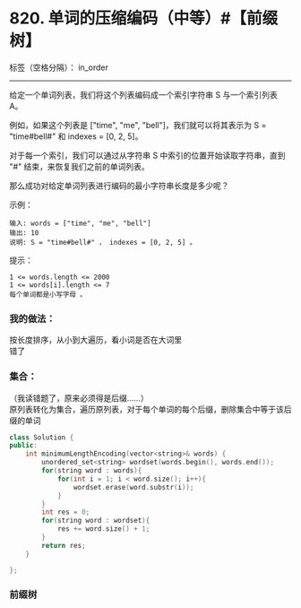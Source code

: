 ﻿# 820. 单词的压缩编码（中等）#【前缀树】

标签（空格分隔）： in_order

---
给定一个单词列表，我们将这个列表编码成一个索引字符串 S 与一个索引列表 A。

例如，如果这个列表是 ["time", "me", "bell"]，我们就可以将其表示为 S = "time#bell#" 和 indexes = [0, 2, 5]。

对于每一个索引，我们可以通过从字符串 S 中索引的位置开始读取字符串，直到 "#" 结束，来恢复我们之前的单词列表。

那么成功对给定单词列表进行编码的最小字符串长度是多少呢？

示例：

    输入: words = ["time", "me", "bell"]
    输出: 10
    说明: S = "time#bell#" ， indexes = [0, 2, 5] 。

提示：

    1 <= words.length <= 2000
    1 <= words[i].length <= 7
    每个单词都是小写字母 。


### 我的做法：  
按长度排序，从小到大遍历，看小词是否在大词里  
错了

### 集合：
（我读错题了，原来必须得是后缀……）  
原列表转化为集合，遍历原列表，对于每个单词的每个后缀，删除集合中等于该后缀的单词  
```C++
class Solution {
public:
    int minimumLengthEncoding(vector<string>& words) {
        unordered_set<string> wordset(words.begin(), words.end());
        for(string word : words){
            for(int i = 1; i < word.size(); i++){
                wordset.erase(word.substr(i));
            }
        }
        int res = 0;
        for(string word : wordset){
            res += word.size() + 1;
        }
        return res;
    }

};
```     

### 前缀树
```C++

```
